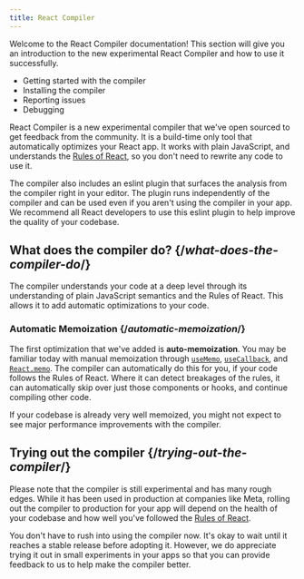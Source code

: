 ```yaml
---
title: React Compiler
---
```


<Intro>
Welcome to the React Compiler documentation! This section will give you an introduction to the new experimental React Compiler and how to use it successfully.
</Intro>

<YouWillLearn isChapter={true}>

* Getting started with the compiler
* Installing the compiler
* Reporting issues
* Debugging

</YouWillLearn>

React Compiler is a new experimental compiler that we've open sourced to get feedback from the community. It is a build-time only tool that automatically optimizes your React app. It works with plain JavaScript, and understands the [Rules of React](/reference/rules), so you don't need to rewrite any code to use it.

The compiler also includes an eslint plugin that surfaces the analysis from the compiler right in your editor. The plugin runs independently of the compiler and can be used even if you aren't using the compiler in your app. We recommend all React developers to use this eslint plugin to help improve the quality of your codebase.

## What does the compiler do? {/*what-does-the-compiler-do*/}

The compiler understands your code at a deep level through its understanding of plain JavaScript semantics and the Rules of React. This allows it to add automatic optimizations to your code.

### Automatic Memoization {/*automatic-memoization*/}
The first optimization that we've added is **auto-memoization**. You may be familiar today with manual memoization through [`useMemo`](/reference/react/useMemo), [`useCallback`](/reference/react/useCallback), and [`React.memo`](/reference/react/memo). The compiler can automatically do this for you, if your code follows the Rules of React. Where it can detect breakages of the rules, it can automatically skip over just those components or hooks, and continue compiling other code.

If your codebase is already very well memoized, you might not expect to see major performance improvements with the compiler.

## Trying out the compiler {/*trying-out-the-compiler*/}

Please note that the compiler is still experimental and has many rough edges. While it has been used in production at companies like Meta, rolling out the compiler to production for your app will depend on the health of your codebase and how well you've followed the [Rules of React](/reference/rules).

You don't have to rush into using the compiler now. It's okay to wait until it reaches a stable release before adopting it. However, we do appreciate trying it out in small experiments in your apps so that you can provide feedback to us to help make the compiler better.